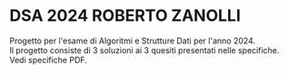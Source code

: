 # DSA 2024 ROBERTO ZANOLLI
 Progetto per l'esame di Algoritmi e Strutture Dati per l'anno 2024.<br>
Il progetto consiste di 3 soluzioni ai 3 quesiti presentati nelle specifiche.<br>
Vedi specifiche PDF.
